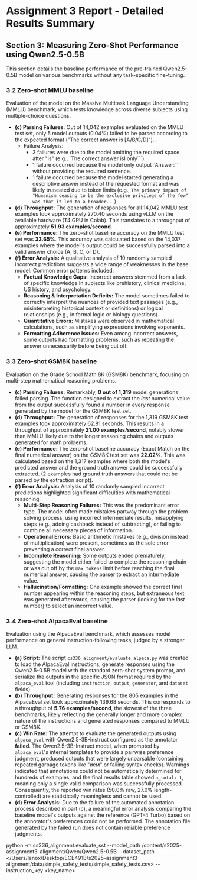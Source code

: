 # Assignment 3 Report - Detailed Results Summary

## Section 3: Measuring Zero-Shot Performance using Qwen2.5-0.5B

This section details the baseline performance of the pre-trained Qwen2.5-0.5B model on various benchmarks without any task-specific fine-tuning.

### 3.2 Zero-shot MMLU baseline

Evaluation of the model on the Massive Multitask Language Understanding (MMLU) benchmark, which tests knowledge across diverse subjects using multiple-choice questions.

*   **(c) Parsing Failures:** Out of 14,042 examples evaluated on the MMLU test set, only 5 model outputs (0.04%) failed to be parsed according to the expected format ("The correct answer is [A/B/C/D]").
    *   Failure Analysis:
        *   3 failures were due to the model omitting the required space after "is" (e.g., `The correct answer isI only```).
        *   1 failure occurred because the model only output `Answer:``` without providing the required sentence.
        *   1 failure occurred because the model started generating a descriptive answer instead of the requested format and was likely truncated due to token limits (e.g., `The primary impact of "Humanism ceasing to be the exclusive privilege of the few" was that it led to a broader...`).
*   **(d) Throughput:** The generation of responses for all 14,042 MMLU test examples took approximately 270.40 seconds using vLLM on the available hardware (T4 GPU in Colab). This translates to a throughput of approximately **51.93 examples/second**.
*   **(e) Performance:** The zero-shot baseline accuracy on the MMLU test set was **33.65%**. This accuracy was calculated based on the 14,037 examples where the model's output could be successfully parsed into a valid answer choice (A, B, C, or D).
*   **(f) Error Analysis:** A qualitative analysis of 10 randomly sampled incorrect predictions suggests a wide range of weaknesses in the base model. Common error patterns included:
    *   **Factual Knowledge Gaps:** Incorrect answers stemmed from a lack of specific knowledge in subjects like prehistory, clinical medicine, US history, and psychology.
    *   **Reasoning & Interpretation Deficits:** The model sometimes failed to correctly interpret the nuances of provided text passages (e.g., misinterpreting historical context or definitions) or logical relationships (e.g., in formal logic or biology questions).
    *   **Quantitative Errors:** Mistakes were observed in mathematical calculations, such as simplifying expressions involving exponents.
    *   **Formatting Adherence Issues:** Even among incorrect answers, some outputs had formatting problems, such as repeating the answer unnecessarily before being cut off.

### 3.3 Zero-shot GSM8K baseline

Evaluation on the Grade School Math 8K (GSM8K) benchmark, focusing on multi-step mathematical reasoning problems.

*   **(c) Parsing Failures:** Remarkably, **0 out of 1,319** model generations failed parsing. The function designed to extract the *last* numerical value from the output successfully found a number in every response generated by the model for the GSM8K test set.
*   **(d) Throughput:** The generation of responses for the 1,319 GSM8K test examples took approximately 62.81 seconds. This results in a throughput of approximately **21.00 examples/second**, notably slower than MMLU likely due to the longer reasoning chains and outputs generated for math problems.
*   **(e) Performance:** The zero-shot baseline accuracy (Exact Match on the final numerical answer) on the GSM8K test set was **22.02%**. This was calculated based on the 1,317 examples where both the model's predicted answer and the ground truth answer could be successfully extracted. (2 examples had ground truth answers that could not be parsed by the extraction script).
*   **(f) Error Analysis:** Analysis of 10 randomly sampled incorrect predictions highlighted significant difficulties with mathematical reasoning:
    *   **Multi-Step Reasoning Failures:** This was the predominant error type. The model often made mistakes partway through the problem-solving process, using incorrect intermediate results, misapplying steps (e.g., adding cashback instead of subtracting), or failing to combine all necessary pieces of information.
    *   **Operational Errors:** Basic arithmetic mistakes (e.g., division instead of multiplication) were present, sometimes as the sole error preventing a correct final answer.
    *   **Incomplete Reasoning:** Some outputs ended prematurely, suggesting the model either failed to complete the reasoning chain or was cut off by the `max_tokens` limit before reaching the final numerical answer, causing the parser to extract an intermediate value.
    *   **Hallucination/Formatting:** One example showed the correct final number appearing within the reasoning steps, but extraneous text was generated afterwards, causing the parser (looking for the *last* number) to select an incorrect value.

### 3.4 Zero-shot AlpacaEval baseline

Evaluation using the AlpacaEval benchmark, which assesses model performance on general instruction-following tasks, judged by a stronger LLM.

*   **(a) Script:** The script `cs336_alignment/evaluate_alpaca.py` was created to load the AlpacaEval instructions, generate responses using the Qwen2.5-0.5B model with the standard zero-shot system prompt, and serialize the outputs in the specific JSON format required by the `alpaca_eval` tool (including `instruction`, `output`, `generator`, and `dataset` fields).
*   **(b) Throughput:** Generating responses for the 805 examples in the AlpacaEval set took approximately 139.68 seconds. This corresponds to a throughput of **5.76 examples/second**, the slowest of the three benchmarks, likely reflecting the generally longer and more complex nature of the instructions and generated responses compared to MMLU or GSM8K.
*   **(c) Win Rate:** The attempt to evaluate the generated outputs using `alpaca_eval` with Qwen2.5-3B-Instruct configured as the annotator **failed**. The Qwen2.5-3B-Instruct model, when prompted by `alpaca_eval`'s internal templates to provide a pairwise preference judgment, produced outputs that were largely unparsable (containing repeated garbage tokens like "ием" or failing syntax checks). Warnings indicated that annotations could not be automatically determined for hundreds of examples, and the final results table showed `n_total: 1`, meaning only a single valid comparison was successfully processed. Consequently, the reported win rates (50.0% raw, 27.0% length-controlled) are statistically meaningless and cannot be used.
*   **(d) Error Analysis:** Due to the failure of the automated annotation process described in part (c), a meaningful error analysis comparing the baseline model's outputs against the reference (GPT-4 Turbo) based on the annotator's preferences could not be performed. The annotation file generated by the failed run does not contain reliable preference judgments. 

python -m cs336_alignment.evaluate_sst --model_path /content/s2025-assignment3-alignment/Qwen/Qwen2.5-0.5B --dataset_path </Users/lenox/Desktop/ECE491B/s2025-assignment3-alignment/data/simple_safety_tests/simple_safety_tests.csv> --instruction_key <key_name>